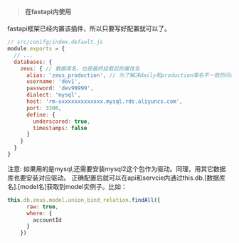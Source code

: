 > #### 在fastapi内使用
fastapi框架已经内置该插件，所以只要写好配置就可以了。
```javascript
// src/conifg/index.default.js
module.exports = {
  // ...
  databases: {
    zeus: { // 数据库名，也是最终挂载后的属性名
      alias: 'zeus_production', // 为了解决daily和production库名不一致的问题
      username: 'dev1',
      password: 'dev99999',
      dialect: 'mysql',
      host: 'rm-xxxxxxxxxxxxxx.mysql.rds.aliyuncs.com',
      port: 3306,
      define: {
        underscored: true,
        timestamps: false
      }
    }
  }
}
```
注意: 如果用的是mysql,还需要安装mysql2这个包作为驱动。同理，用其它数据库也要安装对应驱动。
正确配置后就可以在api和servcie内通过this.db.[数据库名].[model名]获取到model实例子。比如：
```javascript
this.db.zeus.model.union_bind_relation.findAll({
      raw: true,
      where: {
        accountId
      }
    })
```